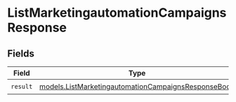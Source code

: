 # ListMarketingautomationCampaignsResponse


## Fields

| Field                                                                                                            | Type                                                                                                             | Required                                                                                                         | Description                                                                                                      |
| ---------------------------------------------------------------------------------------------------------------- | ---------------------------------------------------------------------------------------------------------------- | ---------------------------------------------------------------------------------------------------------------- | ---------------------------------------------------------------------------------------------------------------- |
| `result`                                                                                                         | [models.ListMarketingautomationCampaignsResponseBody](../models/listmarketingautomationcampaignsresponsebody.md) | :heavy_check_mark:                                                                                               | N/A                                                                                                              |